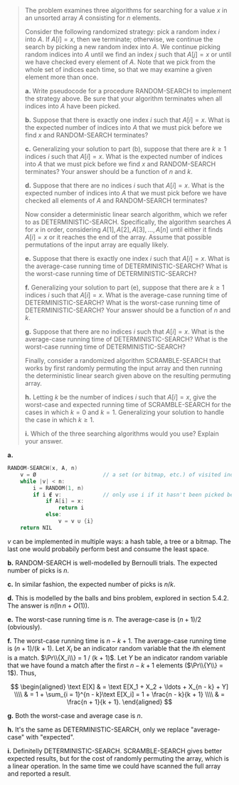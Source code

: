 > The problem examines three algorithms for searching for a value $x$ in an unsorted array $A$ consisting for $n$ elements.
>
> Consider the following randomized strategy: pick a random index $i$ into $A$. If $A[i] = x$, then we terminate; otherwise, we continue the search by picking a new random index into $A$. We continue picking random indices into $A$ until we find an index $j$ such that $A[j] = x$ or until we have checked every element of $A$. Note that we pick from the whole set of indices each time, so that we may examine a given element more than once.
>
> **a.** Write pseudocode for a procedure $\text{RANDOM-SEARCH}$ to implement the strategy above. Be sure that your algorithm terminates when all indices into $A$ have been picked.
>
> **b.** Suppose that there is exactly one index $i$ such that $A[i] = x$. What is the expected number of indices into $A$ that we must pick before we find $x$ and $\text{RANDOM-SEARCH}$ terminates?
>
> **c.** Generalizing your solution to part (b), suppose that there are $k \ge 1$ indices $i$ such that $A[i] = x$. What is the expected number of indices into $A$ that we must pick before we find $x$ and $\text{RANDOM-SEARCH}$ terminates? Your answer should be a function of $n$ and $k$.
>
> **d.** Suppose that there are no indices $i$ such that $A[i] = x$. What is the expected number of indices into $A$ that we must pick before we have checked all elements of $A$ and $\text{RANDOM-SEARCH}$ terminates?
>
> Now consider a deterministic linear search algorithm, which we refer to as $\text{DETERMINISTIC-SEARCH}$. Specifically, the algorithm searches $A$ for $x$ in order, considering $A[1], A[2], A[3], \ldots, A[n]$ until either it finds $A[i] = x$ or it reaches the end of the array. Assume that possible permutations of the input array are equally likely.
>
> **e.** Suppose that there is exactly one index $i$ such that $A[i] = x$. What is the average-case running time of $\text{DETERMINISTIC-SEARCH}$? What is the worst-case running time of $\text{DETERMINISTIC-SEARCH}$?
>
> **f.** Generalizing your solution to part (e), suppose that there are $k \ge 1$ indices $i$ such that $A[i] = x$. What is the average-case running time of $\text{DETERMINISTIC-SEARCH}$? What is the worst-case running time of $\text{DETERMINISTIC-SEARCH}$? Your answer should be a function of $n$ and $k$.
>
> **g.** Suppose that there are no indices $i$ such that $A[i] = x$. What is the average-case running time of $\text{DETERMINISTIC-SEARCH}$? What is the worst-case running time of $\text{DETERMINISTIC-SEARCH}$?
>
> Finally, consider a randomized algorithm $\text{SCRAMBLE-SEARCH}$ that works by first randomly permuting the input array and then running the deterministic linear search given above on the resulting permuting array.
>
> **h.** Letting $k$ be the number of indices $i$ such that $A[i] = x$, give the worst-case and expected running time of $\text{SCRAMBLE-SEARCH}$ for the cases in which $k = 0$ and $k = 1$. Generalizing your solution to handle the case in which $k \ge 1$.
>
> **i.** Which of the three searching algorithms would you use? Explain your answer.

**a.**

```cpp
RANDOM-SEARCH(x, A, n)
    v = Ø                     // a set (or bitmap, etc.) of visited indices
    while |v| < n:
        i = RANDOM(1, n)
        if i ∉ v:             // only use i if it hasn't been picked before
            if A[i] = x:
                return i
            else:
                v = v ∪ {i}
    return NIL
```

$v$ can be implemented in multiple ways: a hash table, a tree or a bitmap. The last one would probabily perform best and consume the least space.

**b.** $\text{RANDOM-SEARCH}$ is well-modelled by Bernoulli trials. The expected number of picks is $n$.

**c.** In similar fashion, the expected number of picks is $n / k$.

**d.** This is modelled by the balls and bins problem, explored in section 5.4.2. The answer is $n(\ln n + O(1))$.

**e.** The worst-case running time is $n$. The average-case is $(n + 1) / 2$ (obviously).

**f.** The worst-case running time is $n - k + 1$. The average-case running time is $(n + 1) / (k + 1)$. Let $X_i$ be an indicator random variable that the $i$th element is a match. $\Pr\\{X_i\\} = 1 / (k + 1)$. Let $Y$ be an indicator random variable that we have found a match after the first $n - k + 1$ elements ($\Pr\\{Y\\} = 1$). Thus,

$$
\begin{aligned}
\text E[X]
    & = \text E[X_1 + X_2 + \ldots + X_{n - k} + Y] \\\\
    & = 1 + \sum_{i = 1}^{n - k}\text E[X_i] = 1 + \frac{n - k}{k + 1} \\\\
    & = \frac{n + 1}{k + 1}.
\end{aligned}
$$

**g.** Both the worst-case and average case is $n$.

**h.** It's the same as $\text{DETERMINISTIC-SEARCH}$, only we replace "average-case" with "expected".

**i.** Definitelly $\text{DETERMINISTIC-SEARCH}$. $\text{SCRAMBLE-SEARCH}$ gives better expected results, but for the cost of randomly permuting the array, which is a linear operation. In the same time we could have scanned the full array and reported a result.
